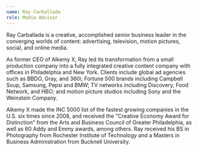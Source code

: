 ```yaml
---
name: Ray Carballada
role: Media Advisor
---
```


Ray Carballada is a creative, accomplished senior business leader in the converging worlds of content: advertising, television, motion pictures, social, and online media.

As former CEO of Alkemy X, Ray led its transformation from a small production company into a fully integrated creative content company with offices in Philadelphia and New York.  Clients include global ad agencies such as BBDO, Gray, and 360i; Fortune 500 brands including Campbell Soup, Samsung, Pepsi and BMW; TV networks including Discovery, Food Network, and HBO; and motion picture studios including Sony and the Weinstein Company.

Alkemy X made the INC 5000 list of the fastest growing companies in the U.S. six times since 2008, and received the "Creative Economy Award for Distinction" from the Arts and Business Council of Greater Philadelphia, as well as 60 Addy and Emmy awards, among others. Ray received his BS in Photography from Rochester Institute of Technology and a Masters in Business Administration from Bucknell University.

